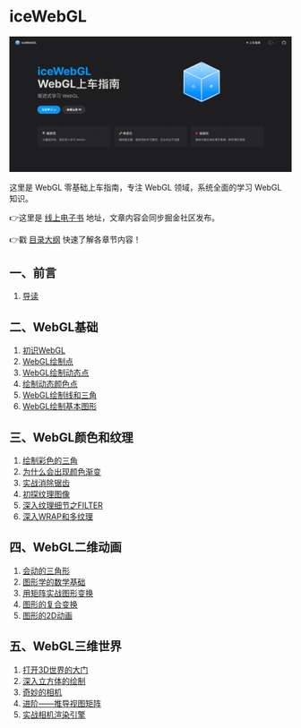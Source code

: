 # iceWebGL

![img.png](img.png)

这里是 WebGL 零基础上车指南，专注 WebGL 领域，系统全面的学习 WebGL 知识。

👉这里是 [线上电子书](https://ice-webgl.netlify.app/) 地址，文章内容会同步掘金社区发布。

👉戳 [目录大纲](https://ice-webgl.netlify.app/content/%E4%B8%80%E3%80%81%E5%89%8D%E8%A8%80/0.%20%E7%9B%AE%E5%BD%95.html) 快速了解各章节内容！

## 一、前言
1. [导读](https://ice-webgl.netlify.app/content/%E4%B8%80%E3%80%81%E5%89%8D%E8%A8%80/1.%20%E5%AF%BC%E8%AF%BB.html)

## 二、WebGL基础
1. [初识WebGL](https://ice-webgl.netlify.app/content/%E4%BA%8C%E3%80%81WebGL%E5%9F%BA%E7%A1%80/1.%20%E5%88%9D%E8%AF%86WebGL.html)
2. [WebGL绘制点](https://ice-webgl.netlify.app/content/%E4%BA%8C%E3%80%81WebGL%E5%9F%BA%E7%A1%80/2.%20WebGL%E7%BB%98%E5%88%B6%E7%82%B9.html)
3. [WebGL绘制动态点](https://ice-webgl.netlify.app/content/%E4%BA%8C%E3%80%81WebGL%E5%9F%BA%E7%A1%80/3.%20WebGL%E7%BB%98%E5%88%B6%E5%8A%A8%E6%80%81%E7%82%B9.html)
4. [绘制动态颜色点](https://ice-webgl.netlify.app/content/%E4%BA%8C%E3%80%81WebGL%E5%9F%BA%E7%A1%80/4.%20%E7%BB%98%E5%88%B6%E5%8A%A8%E6%80%81%E9%A2%9C%E8%89%B2%E7%82%B9.html)
5. [WebGL绘制线和三角](https://ice-webgl.netlify.app/content/%E4%BA%8C%E3%80%81WebGL%E5%9F%BA%E7%A1%80/5.%20WebGL%E7%BB%98%E5%88%B6%E7%BA%BF%E5%92%8C%E4%B8%89%E8%A7%92.html)
6. [WebGL绘制基本图形](https://ice-webgl.netlify.app/content/%E4%BA%8C%E3%80%81WebGL%E5%9F%BA%E7%A1%80/6.%20WebGL%E7%BB%98%E5%88%B6%E5%9F%BA%E6%9C%AC%E5%9B%BE%E5%BD%A2.html)

## 三、WebGL颜色和纹理
1. [绘制彩色的三角](https://ice-webgl.netlify.app/content/%E4%B8%89%E3%80%81WebGL%E9%A2%9C%E8%89%B2%E5%92%8C%E7%BA%B9%E7%90%86/1.%20%E7%BB%98%E5%88%B6%E5%BD%A9%E8%89%B2%E7%9A%84%E4%B8%89%E8%A7%92.html)
2. [为什么会出现颜色渐变](https://ice-webgl.netlify.app/content/%E4%B8%89%E3%80%81WebGL%E9%A2%9C%E8%89%B2%E5%92%8C%E7%BA%B9%E7%90%86/2.%20%E4%B8%BA%E4%BB%80%E4%B9%88%E4%BC%9A%E5%87%BA%E7%8E%B0%E9%A2%9C%E8%89%B2%E6%B8%90%E5%8F%98.html)
3. [实战消除锯齿](https://ice-webgl.netlify.app/content/%E4%B8%89%E3%80%81WebGL%E9%A2%9C%E8%89%B2%E5%92%8C%E7%BA%B9%E7%90%86/3.%20%E5%AE%9E%E6%88%98%E6%B6%88%E9%99%A4%E9%94%AF%E9%BD%BF.html)
4. [初探纹理图像](https://ice-webgl.netlify.app/content/%E4%B8%89%E3%80%81WebGL%E9%A2%9C%E8%89%B2%E5%92%8C%E7%BA%B9%E7%90%86/4.%20%E5%88%9D%E6%8E%A2%E7%BA%B9%E7%90%86%E5%9B%BE%E5%83%8F.html)
5. [深入纹理细节之FILTER](https://ice-webgl.netlify.app/content/%E4%B8%89%E3%80%81WebGL%E9%A2%9C%E8%89%B2%E5%92%8C%E7%BA%B9%E7%90%86/5.%20%E6%B7%B1%E5%85%A5%E7%BA%B9%E7%90%86%E7%BB%86%E8%8A%82%E4%B9%8BFILTER.html)
6. [深入WRAP和多纹理](https://ice-webgl.netlify.app/content/%E4%B8%89%E3%80%81WebGL%E9%A2%9C%E8%89%B2%E5%92%8C%E7%BA%B9%E7%90%86/6.%20%E6%B7%B1%E5%85%A5WRAP%E5%92%8C%E5%A4%9A%E7%BA%B9%E7%90%86.html)

## 四、WebGL二维动画
1. [会动的三角形](https://ice-webgl.netlify.app/content/%E5%9B%9B%E3%80%81WebGL%E4%BA%8C%E7%BB%B4%E5%8A%A8%E7%94%BB/1.%20%E4%BC%9A%E5%8A%A8%E7%9A%84%E4%B8%89%E8%A7%92%E5%BD%A2.html)
2. [图形学的数学基础](https://ice-webgl.netlify.app/content/%E5%9B%9B%E3%80%81WebGL%E4%BA%8C%E7%BB%B4%E5%8A%A8%E7%94%BB/2.%20%E5%9B%BE%E5%BD%A2%E5%AD%A6%E7%9A%84%E6%95%B0%E5%AD%A6%E5%9F%BA%E7%A1%80.html)
3. [用矩阵实战图形变换](https://ice-webgl.netlify.app/content/%E5%9B%9B%E3%80%81WebGL%E4%BA%8C%E7%BB%B4%E5%8A%A8%E7%94%BB/3.%20%E7%94%A8%E7%9F%A9%E9%98%B5%E5%AE%9E%E6%88%98%E5%9B%BE%E5%BD%A2%E5%8F%98%E6%8D%A2.html)
4. [图形的复合变换](https://ice-webgl.netlify.app/content/%E5%9B%9B%E3%80%81WebGL%E4%BA%8C%E7%BB%B4%E5%8A%A8%E7%94%BB/4.%20%E5%9B%BE%E5%BD%A2%E7%9A%84%E5%A4%8D%E5%90%88%E5%8F%98%E6%8D%A2.html)
5. [图形的2D动画](https://ice-webgl.netlify.app/content/%E5%9B%9B%E3%80%81WebGL%E4%BA%8C%E7%BB%B4%E5%8A%A8%E7%94%BB/5.%20%E5%9B%BE%E5%BD%A2%E7%9A%842D%E5%8A%A8%E7%94%BB.html)

## 五、WebGL三维世界
1. [打开3D世界的大门](https://ice-webgl.netlify.app/content/%E4%BA%94%E3%80%81WebGL%E4%B8%89%E7%BB%B4%E4%B8%96%E7%95%8C/1.%20%E6%89%93%E5%BC%803D%E4%B8%96%E7%95%8C%E7%9A%84%E5%A4%A7%E9%97%A8.html)
2. [深入立方体的绘制](https://ice-webgl.netlify.app/content/%E4%BA%94%E3%80%81WebGL%E4%B8%89%E7%BB%B4%E4%B8%96%E7%95%8C/2.%20%E6%B7%B1%E5%85%A5%E7%AB%8B%E6%96%B9%E4%BD%93%E7%9A%84%E7%BB%98%E5%88%B6.html)
3. [奇妙的相机](https://ice-webgl.netlify.app/content/%E4%BA%94%E3%80%81WebGL%E4%B8%89%E7%BB%B4%E4%B8%96%E7%95%8C/3.%20%E5%A5%87%E5%A6%99%E7%9A%84%E7%9B%B8%E6%9C%BA.html)
4. [进阶——推导视图矩阵](https://ice-webgl.netlify.app/content/%E4%BA%94%E3%80%81WebGL%E4%B8%89%E7%BB%B4%E4%B8%96%E7%95%8C/4.%20%E8%BF%9B%E9%98%B6%E2%80%94%E2%80%94%E6%8E%A8%E5%AF%BC%E8%A7%86%E5%9B%BE%E7%9F%A9%E9%98%B5.html)
5. [实战相机渲染引擎](https://ice-webgl.netlify.app/content/%E4%BA%94%E3%80%81WebGL%E4%B8%89%E7%BB%B4%E4%B8%96%E7%95%8C/5.%20%E5%AE%9E%E6%88%98%E7%9B%B8%E6%9C%BA%E6%B8%B2%E6%9F%93%E5%BC%95%E6%93%8E.html)
